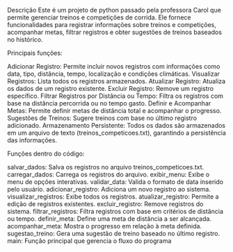 Descrição
Este é um projeto de python passado pela professora Carol que permite gerenciar treinos e competições de corrida.
Ele fornece funcionalidades para registrar informações sobre treinos e competições, acompanhar metas, filtrar registros e obter sugestões de treinos baseados no histórico.


Principais funções:

Adicionar Registro: Permite incluir novos registros com informações como data, tipo, distância, tempo, localização e condições climáticas.
Visualizar Registros: Lista todos os registros armazenados.
Atualizar Registro: Atualiza os dados de um registro existente.
Excluir Registro: Remove um registro específico.
Filtrar Registros por Distância ou Tempo: Filtra os registros com base na distância percorrida ou no tempo gasto.
Definir e Acompanhar Metas: Permite definir metas de distância total e acompanhar o progresso.
Sugestões de Treinos: Sugere treinos com base no último registro adicionado.
Armazenamento Persistente: Todos os dados são armazenados em um arquivo de texto (treinos_competicoes.txt), garantindo a persistência das informações.


Funções dentro do código:

salvar_dados: Salva os registros no arquivo treinos_competicoes.txt.
carregar_dados: Carrega os registros do arquivo.
exibir_menu: Exibe o menu de opções interativas.
validar_data: Valida o formato de data inserido pelo usuário.
adicionar_registro: Adiciona um novo registro ao sistema.
visualizar_registros: Exibe todos os registros.
atualizar_registro: Permite a edição de registros existentes.
excluir_registro: Remove registros do sistema.
filtrar_registros: Filtra registros com base em critérios de distância ou tempo.
definir_meta: Define uma meta de distância a ser alcançada.
acompanhar_meta: Mostra o progresso em relação à meta definida.
sugestao_treino: Gera uma sugestão de treino baseado no último registro.
main: Função principal que gerencia o fluxo do programa
